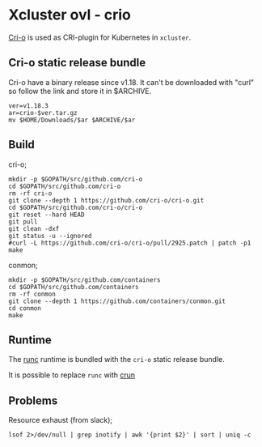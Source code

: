 # Xcluster ovl - crio

[Cri-o](https://github.com/cri-o/cri-o) is used as CRI-plugin for
Kubernetes in `xcluster`.


## Cri-o static release bundle

Cri-o have a binary release since v1.18. It can't be downloaded with
"curl" so follow the link and store it in $ARCHIVE.

```
ver=v1.18.3
ar=crio-$ver.tar.gz
mv $HOME/Downloads/$ar $ARCHIVE/$ar
```

## Build

cri-o;
```
mkdir -p $GOPATH/src/github.com/cri-o
cd $GOPATH/src/github.com/cri-o
rm -rf cri-o
git clone --depth 1 https://github.com/cri-o/cri-o.git
cd $GOPATH/src/github.com/cri-o/cri-o
git reset --hard HEAD
git pull
git clean -dxf
git status -u --ignored
#curl -L https://github.com/cri-o/cri-o/pull/2925.patch | patch -p1
make
```

conmon;
```
mkdir -p $GOPATH/src/github.com/containers
cd $GOPATH/src/github.com/containers
rm -rf conmon
git clone --depth 1 https://github.com/containers/conmon.git
cd conmon
make
```

## Runtime

The [runc](https://github.com/opencontainers/runc) runtime is bundled
with the `cri-o` static release bundle.

It is possible to replace `runc` with
[crun](https://github.com/containers/crun)


## Problems

Resource exhaust (from slack);
```
lsof 2>/dev/null | grep inotify | awk '{print $2}' | sort | uniq -c
```
